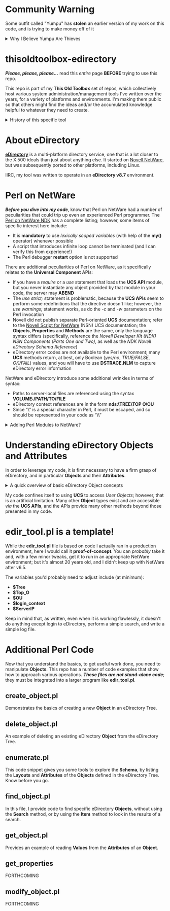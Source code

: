 # Community Warning
Some outfit called "Yumpu" has **stolen** an earlier version of my work on this code, and is trying to make money off of it

<details>

  <summary>Why I Believe Yumpu Are Thieves</summary>
  
  These guys claim to be a self-publishing website. However, I have never given them permission to publish my work. In fact, I have no relationship at all with them. From what I can tell, they took old, publically-available versions of my work and now offer them for sale.
  
  **As far as I am concerned, they are thieves**. I implore anyone reading this to avoid doing business with them.

</details>

# thisoldtoolbox-edirectory
**_Please, please, please..._** read this _entire_ page **BEFORE** trying to use this repo.

This repo is part of my **This Old Toolbox** set of repos, which collectively host various system administration/management tools I've written over the years, for a variety of platforms and environments. I'm making them public so that others might find the ideas and/or the accumulated knowledge helpful to whatever they need to create.

<details>
  
<summary>History of this specific tool</summary>
  
In early 2005, I was working in a NetWare environment, and there was a business need to edit almost a thousand eDirectory **User** objects to find and remove specific bits of information. I was tasked with engineering a solution that didn't involve having the admins doing it by hand.
  
My solution leveraged the fact that the OS shipped with the Perl v5.8 interpreter and a set of Novell-supplied Perl modules (**Universal Component Services**, or **UCS**) that enabled interaction with NetWare and eDirectory.

</details>

# About eDirectory
**[eDirectory](https://www.netiq.com/documentation/edirectory-92/)** is a multi-platform directory service, one that is a lot closer to the X.500 ideals than just about anything else. It started on [Novell NetWare](https://en.wikipedia.org/wiki/NetWare), but was subsequently ported to other platforms, including Linux.

IIRC, my tool was written to operate in an **eDirectory v8.7** environment.

# Perl on NetWare
**_Before you dive into my code_**, know that Perl on NetWare had a number of peculiarities that could trip up even an experienced Perl programmer. The [Perl on NetWare NDK](https://www.novell.com/documentation/developer/perl/prl584enu/data/h4cr34aj.html) has a complete listing; however, some items of specific interest here include:

* It is **mandatory** to use _lexically scoped variables_ (with help of the **my()** operator) whenever possible
* A script that introduces infinite loop cannot be terminated (and I can verify this from experience!)
* The Perl debugger **restart** option is not supported

There are additional peculiarities of Perl on NetWare, as it specifically relates to the **Universal Component** APIs:

* If you have a _require_ or a _use_ statement that loads the **UCS API** module, but you never instantiate any object provided by that module in your code, the server may **ABEND**
* The _use strict;_ statement is problematic, because the **UCS APIs** seem to perform some redefinitions that the directive doesn't like; however, the _use warnings;_ statement works, as do the _-c_ and _-w_ parameters on the Perl invocation
* Novell did not publish separate Perl-oriented **UCS** documentation; refer to the [Novell Script for NetWare](https://www.novell.com/developer/ndk/novell_script_for_netware.html) (NSN) UCS documentation; the **Objects**, **Properties** and **Methods** are the same, only the language syntax differs (specifically, reference the _Novell Developer Kit (NDK) NSN Components (Parts One and Two)_, as well as the _NDK Novell eDirectory Schema Reference_)
* eDirectory error codes are not available to the Perl environment; many **UCS** methods return, at best, only Boolean (_yes/no_, _TRUE/FALSE_, _OK/FAIL_) values, and you will have to use **DSTRACE.NLM** to capture eDirectory error information

NetWare and eDirectory introduce some additional wrinkles in terms of syntax:

* Paths to server-local files are referenced using the syntax **VOLUME:/PATH/TO/FILE**
* eDirectory context references are in the form **nds:\\TREE\TOP O\OU**
* Since “\” is a special character in Perl, it must be escaped, and so should be represented in your code as “\\\”

<details>
  
<summary>Adding Perl Modules to NetWare?</summary> 

The Perl community has impressive libraries of add-on Perl modules (such as **CPAN**, the [Comprehensive Perl Archive Network](http://www.cpan.org)). However, adding the typical Perl module to NetWare's Perl installation is a non-trivial exercise, involving either establishing a NetWare development environment, or cross-compiling on another platform. Neither choice is for the inexperienced or faint-of-heart. For the vast majority of admins, you're limited to whatever Perl modules are included in the NetWare distribution.

</details>

# Understanding eDirectory Objects and Attributes
In order to leverage my code, it is first necessary to have a firm grasp of eDirectory, and in particular **Objects** and their **Attributes**.

<details>
  
<summary>A quick overview of basic eDirectory Object concepts</summary>

Fundamentally, an **Object** a collection of groups of data of various types. _Users_ are **Objects**. _Printers_ are **Objects**. _Groups_ are **Objects**.

**Objects** have **Attributes**. The specific **Attributes** of an **Object** are defined by its type; that is, a _User Object_ consists of a different set of **Attributes** than 
a _Group Object_. A particular **Attribute** (for example, the _Full Name_) might appear in many different **Object** types.

**Attributes** have a **Value**; that is, the data that the **Attribute** contains. Some **Attributes** are **Multi-Valued Attributes** (MVAs) and may contain more than one **Value**; the
membership list of a _Group_ is a common example.

In the eDirectory world, the **Schema** defines (among other things) the available **Attributes**, the **Attributes** used by the various **Objects** (this is also called **Layouts**),
the data type(s) of the **Values** (which is known as **Syntax**), and the **Values** associated with the various **Attributes**.

Unlike AD, in eDirectory an **OU** really is an **OU** - it is a "container" (as envisioned in X.500) that contains other **Objects** in an actual 3-dimensional data representation. The **Context** of an **Object** is important; the namespace is **not** flat. 

Understanding these inter-relationships, and the hierarchical nature of eDirectory, is important to understanding how to access and safely manipulate the eDirectory **Tree** when using a direct tool such as the **UCS API**.

</details>

My code confines itself to using **UCS** to access _User Objects_; however, that is an artificial limitation. Many other **Object** types exist and are accessible _via_ the **UCS APIs**, 
and the APIs provide many other methods beyond those presented in my code.

# edir_tool.pl is a template!
While the **edir_tool.pl** file is based on code I actually ran in a production environment, here I would call it **proof-of-concept**. You can _probably_ take it and, with a few minor tweaks, get it to run in an appropriate NetWare environment; but it's almost 20 years old, and I didn't keep up with NetWare after v6.5.

The variables you'd probably need to adjust include (at minimum):

+ **$Tree**
+ **$Top_O**
+ **$OU**
+ **$login_context**
+ **$ServerIP**

Keep in mind that, as written, even when it is working flawlessly, it doesn't do anything except login to eDirectory, perform a simple search, and write a simple log file.

# Additional Perl Code
Now that you understand the basics, to get useful work done, you need to manipulate **Objects**. This repo has a number of code examples that show how to approach various operations. **_These files are not stand-alone code_**; they must be integrated into a larger program like **edir_tool.pl**.

## create_object.pl
Demonstrates the basics of creating a new **Object** in an eDirectory Tree.

## delete_object.pl
An example of deleting an existing eDirectory **Object** from the  eDirectory Tree.

## enumerate.pl
This code snippet gives you some tools to explore the **Schema**, by listing the **Layouts** and **Attributes** of the **Objects** defined in the eDirectory Tree. Know before you go.

## find_object.pl
In this file, I provide code to find specific eDirectory **Objects**, without using the **Search** method, or by using the **Item** method to look in the results of a search.

## get_object.pl
Provides an example of reading **Values** from the **Attributes** of an **Object**.

## get_properties
FORTHCOMING

## modify_object.pl
FORTHCOMING
